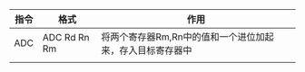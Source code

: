 | 指令  | 格式 | 作用 |
| ------ | ---- | ---- |
| ADC|ADC Rd Rn Rm|将两个寄存器Rm,Rn中的值和一个进位加起来，存入目标寄存器中|
|      |              |                                                           |

